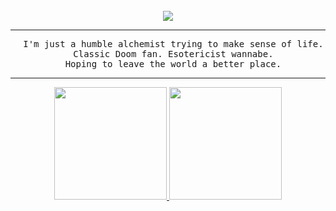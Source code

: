 <br/>

<div align="center">
  <a href="https://github.com/danieleverest/skill-icons">
    <img src="https://skillicons.dev/icons?i=javascript,typescript,nodejs,linux,debian,bash,git,github&theme=dark" />
  </a>
</div>

<hr>

<pre align="center">
  I'm just a humble alchemist trying to make sense of life.
  Classic Doom fan. Esotericist wannabe.
  Hoping to leave the world a better place.
</pre>

<hr/>

<div align="center">
  <a href="https://github.com/anuraghazra/github-readme-stats">
    <picture>
      <source height="180em" media="(prefers-color-scheme: dark)" srcset="https://github-readme-stats.vercel.app/api/top-langs/?username=elf-alchemist&layout=compact&langs_count=6&theme=dark">
      <img height="180em" src="https://github-readme-stats.vercel.app/api/top-langs/?username=elf-alchemist&layout=compact&langs_count=6&theme=default"/>
    </picture>
  </a>
  <a href="https://github.com/DenverCoder1/github-readme-streak-stats">
    <picture>
      <source height="180em" media="(prefers-color-scheme: dark)" srcset="https://streak-stats.demolab.com/?user=elf-alchemist&theme=dark">
      <img height="180em" src="https://streak-stats.demolab.com/?user=elf-alchemist&theme=default"/>
    </picture>
  </a>
</div>

<br/>
